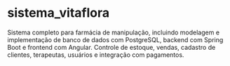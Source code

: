 # sistema_vitaflora
Sistema completo para farmácia de manipulação, incluindo modelagem e implementação de banco de dados com PostgreSQL, backend com Spring Boot e frontend com Angular. Controle de estoque, vendas, cadastro de clientes, terapeutas, usuários e integração com pagamentos.
